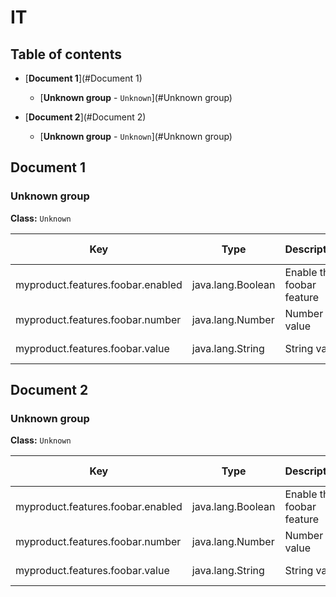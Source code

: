 
# IT



## Table of contents


* [**Document 1**](#Document 1)
  * [**Unknown group** - `Unknown`](#Unknown group)

* [**Document 2**](#Document 2)
  * [**Unknown group** - `Unknown`](#Unknown group)




## Document 1


### Unknown group
**Class:** `Unknown`

| Key | Type | Description | Default value | Deprecation |
|-----|------|-------------|---------------|-------------|
 | myproduct.features.foobar.enabled | java.lang.Boolean | Enable the foobar feature | true |  |
 | myproduct.features.foobar.number | java.lang.Number | Number value | 12.99 |  |
 | myproduct.features.foobar.value | java.lang.String | String value | Hello world |  |


## Document 2


### Unknown group
**Class:** `Unknown`

| Key | Type | Description | Default value | Deprecation |
|-----|------|-------------|---------------|-------------|
 | myproduct.features.foobar.enabled | java.lang.Boolean | Enable the foobar feature | true |  |
 | myproduct.features.foobar.number | java.lang.Number | Number value | 12.99 |  |
 | myproduct.features.foobar.value | java.lang.String | String value | Hello world |  |



